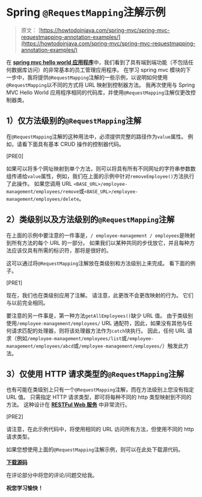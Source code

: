 # Spring `@RequestMapping`注解示例

> 原文： [https://howtodoinjava.com/spring-mvc/spring-mvc-requestmapping-annotation-examples/](https://howtodoinjava.com/spring-mvc/spring-mvc-requestmapping-annotation-examples/)

在 [**spring mvc hello world 应用程序**](//howtodoinjava.com/spring/spring-mvc/spring-mvc-hello-world-example/)中，我们看到了具有端到端功能（不包括任何数据库访问）的非常基本的员工管理应用程序。 在学习 spring mvc 模块的下一步中，我将提供`@RequestMapping`注解的一些示例，以说明如何使用`@RequestMapping`以不同的方式将 URL 映射到控制器方法。 我再次使用与 Spring MVC Hello World 应用程序相同的代码库，并使用`@RequestMapping`注解仅更改控制器类。

## 1）仅方法级别的`@RequestMapping`注解

在`@RequestMapping`注解的这种用法中，必须提供完整的路径作为`value`属性。 例如，请看下面具有基本 CRUD 操作的控制器代码。

[PRE0]

如果可以将多个网址映射到单个方法，则可以将具有所有不同网址的字符串参数数组传递给`value`属性，例如，我们在上面的示例中针对`removeEmployee()`方法执行了此操作。 如果您调用 URL `<BASE_URL>/employee-management/employees/remove`或`<BASE_URL>/employee-management/employees/delete`。

## 2）类级别以及方法级别的`@RequestMapping`注解

在上面的示例中要注意的一件事是，`/ employee-management / employees`是映射到所有方法的每个 URL 的一部分。 如果我们以某种共同的步伐放它，并且每种方法应该仅具有所需的标识符，那将是很好的。

这可以通过将`@RequestMapping`注解放在类级别和方法级别上来完成。 看下面的例子。

[PRE1]

现在，我们也在类级别应用了注解。 请注意，此更改不会更改映射的行为。 它们与以前完全相同。

要注意的另一件事是，第一种方法`getAllEmployees()`缺少 URL 值。 由于类级别使用`/employee-management/employees/` URL 通配符，因此，如果没有其他与任何请求匹配的处理器，则将该处理器方法作为`catch`块执行。 因此，任何 URL 请求（例如`/employee-management/employees/list`或`/employee-management/employees/abcd`或`/employee-management/employees/`）触发此方法。

## 3）仅使用 HTTP 请求类型的`@RequestMapping`注解

也有可能在类级别上只有一个`@RequestMapping`注解，而在方法级别上您没有指定 URL 值。 只需指定 HTTP 请求类型，即可将每种不同的 http 类型映射到不同的方法。 这种设计在 [**RESTFul Web 服务**](//howtodoinjava.com/restful-web-service/) 中非常流行。

[PRE2]

请注意，在此示例代码中，将使用相同的 URL 访问所有方法，但使用不同的 http 请求类型。

如果您想使用上面的`@RequestMapping`注解示例，则可以在此处下载源代码。

[**下载源码**](https://drive.google.com/file/d/0B7yo2HclmjI4WTk4NzVVenRHS2c/view?usp=sharing)

在评论部分中将您的评论/问题交给我。

**祝您学习愉快！**
